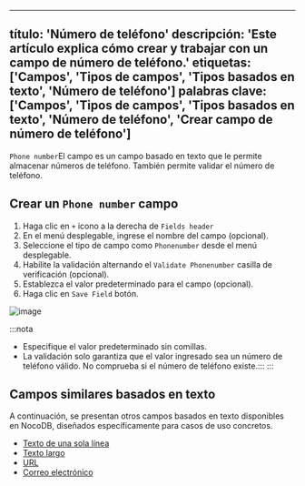 ***

título: 'Número de teléfono'
descripción: 'Este artículo explica cómo crear y trabajar con un campo de número de teléfono.'
etiquetas: \['Campos', 'Tipos de campos', 'Tipos basados ​​en texto', 'Número de teléfono']
palabras clave: \['Campos', 'Tipos de campos', 'Tipos basados ​​en texto', 'Número de teléfono', 'Crear campo de número de teléfono']
-------------------------------------------------------------------------------------------------------------------------------------

`Phone number`El campo es un campo basado en texto que le permite almacenar números de teléfono. También permite validar el número de teléfono.

## Crear un `Phone number` campo

1. Haga clic en `+` icono a la derecha de `Fields header`
2. En el menú desplegable, ingrese el nombre del campo (opcional).
3. Seleccione el tipo de campo como `Phonenumber` desde el menú desplegable.
4. Habilite la validación alternando el `Validate Phonenumber` casilla de verificación (opcional).
5. Establezca el valor predeterminado para el campo (opcional).
6. Haga clic en `Save Field` botón.

![image](/img/v2/fields/types/phonenumber.png)

:::nota

* Especifique el valor predeterminado sin comillas.
* La validación solo garantiza que el valor ingresado sea un número de teléfono válido. No comprueba si el número de teléfono existe.:::
  :::

## Campos similares basados ​​en texto

A continuación, se presentan otros campos basados en texto disponibles en NocoDB, diseñados específicamente para casos de uso concretos.

* [Texto de una sola línea](010.single-line-text.md)
* [Texto largo](020.long-text.md)
* [URL](050.url.md)
* [Correo electrónico](030.email.md)
